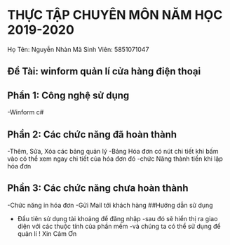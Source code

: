 # THỰC TẬP CHUYÊN MÔN NĂM HỌC 2019-2020
Họ Tên: Nguyễn Nhàn
Mã Sinh Viên: 5851071047
## Đề Tài: winform quản lí cửa hàng điện thoại
## Phần 1: Công nghệ sử dụng
-Winform c#
## Phần 2: Các chức năng đã hoàn thành
-Thêm, Sửa, Xóa các bảng quản lý
-Bảng Hóa đơn có nút chi tiết khi bấm vào có thể xem ngay chi tiết của hóa đơn đó
-chức Năng thành tiền khi lập hóa đơn
## Phần 3: Các chức năng chưa hoàn thành
-Chức năng in hóa đơn
-Gửi Mail tới khách hàng
##Hướng dẫn sử dụng
- Đầu tiên sử dụng tài khoảng để đăng nhập
-sau đó sẽ hiển thị ra giao diện với các thuộc tính của phần mềm
-và chúng ta có thể sử dụng để quản lí
! Xin Cảm Ơn
